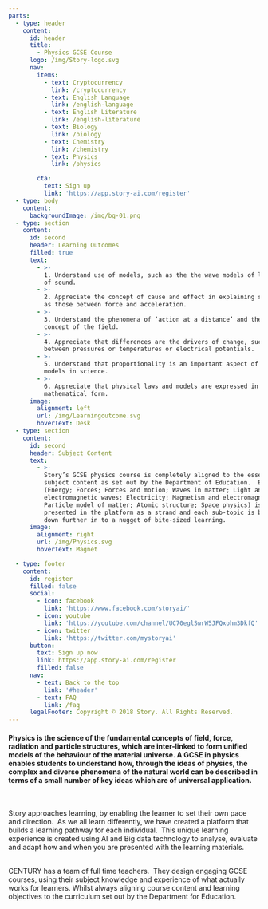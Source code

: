 ```yaml
---
parts:
  - type: header
    content:
      id: header
      title:
        - Physics GCSE Course
      logo: /img/Story-logo.svg
      nav:
        items:
          - text: Cryptocurrency
            link: /cryptocurrency
          - text: English Language
            link: /english-language
          - text: English Literature
            link: /english-literature
          - text: Biology
            link: /biology
          - text: Chemistry
            link: /chemistry
          - text: Physics
            link: /physics

        cta:
          text: Sign up 
          link: 'https://app.story-ai.com/register'
  - type: body
    content:
      backgroundImage: /img/bg-01.png
  - type: section
    content:
      id: second
      header: Learning Outcomes
      filled: true
      text:
        - >-
          1. Understand use of models, such as the the wave models of light and
          of sound.
        - >-
          2. Appreciate the concept of cause and effect in explaining such links
          as those between force and acceleration.
        - >-
          3. Understand the phenomena of ‘action at a distance’ and the related
          concept of the field.
        - >-
          4. Appreciate that differences are the drivers of change, such as
          between pressures or temperatures or electrical potentials.
        - >-
          5. Understand that proportionality is an important aspect of many
          models in science.
        - >-
          6. Appreciate that physical laws and models are expressed in
          mathematical form.
      image:
        alignment: left
        url: /img/Learningoutcome.svg
        hoverText: Desk
  - type: section
    content:
      id: second
      header: Subject Content
      text:
        - >-
          Story’s GCSE physics course is completely aligned to the essential
          subject content as set out by the Department of Education.  Each topic
          (Energy; Forces; Forces and motion; Waves in matter; Light and
          electromagnetic waves; Electricity; Magnetism and electromagnetism;
          Particle model of matter; Atomic structure; Space physics) is
          presented in the platform as a strand and each sub-topic is broken
          down further in to a nugget of bite-sized learning.
      image:
        alignment: right
        url: /img/Physics.svg
        hoverText: Magnet

  - type: footer
    content:
      id: register
      filled: false
      social:
        - icon: facebook
          link: 'https://www.facebook.com/storyai/'
        - icon: youtube
          link: 'https://youtube.com/channel/UC70eglSwrW5JFQxohm3DkfQ'
        - icon: twitter
          link: 'https://twitter.com/mystoryai'
      button:
        text: Sign up now
        link: https://app.story-ai.com/register
        filled: false
      nav:
        - text: Back to the top
          link: '#header'
        - text: FAQ
          link: /faq
      legalFooter: Copyright © 2018 Story. All Rights Reserved.
---
```


#### Physics is the science of the fundamental concepts of field, force, radiation and particle structures, which are inter-linked to form unified models of the behaviour of the material universe. A GCSE in physics enables students to understand how, through the ideas of physics, the complex and diverse phenomena of the natural world can be described in terms of a small number of key ideas which are of universal application.

&nbsp;

Story approaches learning, by enabling the learner to set their own pace and direction. &nbsp;As we all learn differently, we have created a platform that builds a learning pathway for each individual. &nbsp;This unique learning experience is created using AI and Big data technology to analyse, evaluate and adapt how and when you are presented with the learning materials.&nbsp;

<br>CENTURY has a team of full time teachers. &nbsp;They design engaging GCSE courses, using their subject knowledge and experience of what actually works for learners. Whilst always aligning course content and learning objectives to the curriculum set out by the Department for Education.
